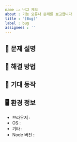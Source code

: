 ```yaml
---
name :⚠️ 버그 제보
about : 기능 오류나 문제를 보고합니다
title : "[Bug]"
label : bug
assignees : ''
---
```



## 🤯 문제 설명
<!-- 무엇이 문제인가? -->

## 🧐 해결 방법
<!-- 문제를 해결하기 위해 어떤 노력을 했는가 -->

## 🥹 기대 동작
<!-- 어떤 결과를 기대하는지 설명해주세요. -->

## 🖥️ 환경 정보
- 브라우저 : 
- OS : 
- 기타 : 
- Node 버전 : 